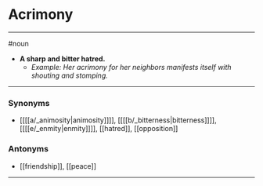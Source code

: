 # Acrimony
---
#noun
- **A sharp and bitter hatred.**
	- _Example: Her acrimony for her neighbors manifests itself with shouting and stomping._
---
### Synonyms
- [[[[a/_animosity|animosity]]]], [[[[b/_bitterness|bitterness]]]], [[[[e/_enmity|enmity]]]], [[hatred]], [[opposition]]
### Antonyms
- [[friendship]], [[peace]]
---
